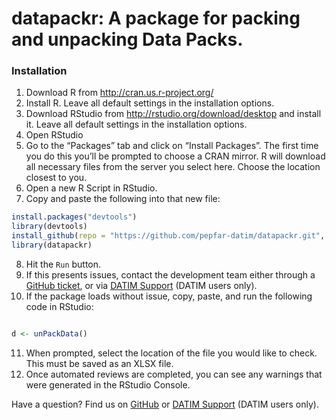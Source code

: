 # datapackr: A package for packing and unpacking Data Packs.

### Installation

1. Download R from http://cran.us.r-project.org/
2. Install R. Leave all default settings in the installation options.
3. Download RStudio from http://rstudio.org/download/desktop and install it. Leave all default settings in the installation options.
4. Open RStudio
5. Go to the “Packages” tab and click on “Install Packages”. The first time you do this you’ll be prompted to choose a CRAN mirror. R will download all necessary files from the server you select here. Choose the location closest to you.
6. Open a new R Script in RStudio.
7. Copy and paste the following into that new file:

```R
install.packages("devtools")
library(devtools)
install_github(repo = "https://github.com/pepfar-datim/datapackr.git", ref = "master")
library(datapackr)
```

8. Hit the `Run` button.
9. If this presents issues, contact the development team either through a [GitHub ticket](https://github.com/pepfar-datim/datapackr/issues/new), or via [DATIM Support](https://datim.zendesk.com) (DATIM users only).
10. If the package loads without issue, copy, paste, and run the following code in RStudio:

```R

d <- unPackData()

```

11. When prompted, select the location of the file you would like to check. This must be saved as an XLSX file.
12. Once automated reviews are completed, you can see any warnings that were generated in the RStudio Console.



Have a question? Find us on [GitHub](https://github.com/pepfar-datim/datapackr/issues/new) or [DATIM Support](https://datim.zendesk.com) (DATIM users only).
